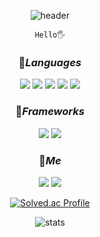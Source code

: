 
<div align="center">
  
  ![header](https://capsule-render.vercel.app/api?type=cylinder&color=0:015D84,100:062F36&height=200&section=header&text=@Seopject&fontColor=E6F3D6&fontSize=70&fontAlign=70&fontAlignY=60&animation=twinkling)

  ```
  Hello🖐
  ```
  <df/>
  
  ### 📂*Languages*
 <img src="https://img.shields.io/badge/Python-4B8BBE?style=for-the-badge&logo=Python&logoColor=FFD43B">
  <img src="https://img.shields.io/badge/R-DCDCDC?style=for-the-badge&logo=R&logoColor=468284">
 <img src="https://img.shields.io/badge/Html-f5deb3?style=for-the-badge&logo=html5&logoColor=132CC0A4">
 <img src="https://img.shields.io/badge/CSS-00008b?style=for-the-badge&logo=css3&logoColor=132CC0A4">
 <img src="https://img.shields.io/badge/Javascript-f7df1e?style=for-the-badge&logo=Javascript&logoColor=323330">
    <df/>
  
   ### 📂*Frameworks*
   <img src="https://img.shields.io/badge/Django-0C4B33?style=for-the-badge&logo=Django&logoColor=132CC0A4">
   <img src="https://img.shields.io/badge/Vue-809CC9?style=for-the-badge&logo=vue.js&logoColor=4FC08D">
  
 
  
  
  ### 📂*Me*  
  <a href="https://www.instagram.com/seopject/" target="_blank"><img src="https://img.shields.io/badge/Instagram-833AB4?style=flat-square&logo=Instagram&logoColor=white"/></a>
  <a href="mailto:swork0308@gmail.com"><img src="https://img.shields.io/badge/Gmail-D44638?style=flat-square&logo=Gmail&logoColor=white&link=mailto:swork0308@gmail.com"/></a>
  
  <df/>
 
[![Solved.ac Profile](http://mazassumnida.wtf/api/v2/generate_badge?boj=seopject)](https://solved.ac/seopject/)
  
![stats](https://github-readme-stats-git-masterrstaa-rickstaa.vercel.app/api?username=Seopject&&show_icons=true&theme=cobalt)
